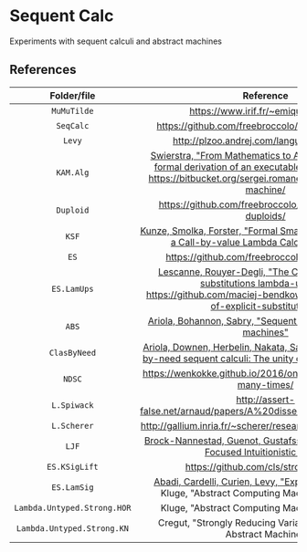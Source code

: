 # Sequent Calc

Experiments with sequent calculi and abstract machines

## References

| Folder/file                 | Reference                           |
| :-------------------------: | :---------------------------------: |
| `MuMuTilde`                 | https://www.irif.fr/~emiquey/these/ |
| `SeqCalc`                   | https://github.com/freebroccolo/sequent-calculus |
| `Levy`                      | http://plzoo.andrej.com/language/levy.html |
| `KAM.Alg`                   | [Swierstra, "From Mathematics to Abstract Machine: A formal derivation of an executable Krivine machine"](https://arxiv.org/abs/1202.2924) <br> https://bitbucket.org/sergei.romanenko/agda-krivine-machine/ |
| `Duploid`                   | https://github.com/freebroccolo/agda-syntactic-duploids/ |
| `KSF`                       | [Kunze, Smolka, Forster, "Formal Small-step Verification of a Call-by-value Lambda Calculus Machine"](https://arxiv.org/abs/1806.03205) |
| `ES`                        | https://github.com/freebroccolo/substitutions/ |
| `ES.LamUps`                 | [Lescanne, Rouyer-Degli, "The Calculus of explicit substitutions lambda-upsilon"](https://hal.inria.fr/inria-00074448/document) <br> https://github.com/maciej-bendkowski/combinatorics-of-explicit-substitutions/ |
| `ABS`                       | [Ariola, Bohannon, Sabry, "Sequent calculi and abstract machines"](https://www.cs.indiana.edu/~sabry/papers/sequent.pdf) |
| `ClasByNeed`                | [Ariola, Downen, Herbelin, Nakata, Saurin, "Classical call-by-need sequent calculi: The unity of semantic artifacts"](http://ix.cs.uoregon.edu/~pdownen/classical-need-artifacts/) |
| `NDSC`                      | https://wenkokke.github.io/2016/one-lambda-calculus-many-times/ |
| `L.Spiwack`                 | http://assert-false.net/arnaud/papers/A%20dissection%20of%20L.pdf |
| `L.Scherer`                 | http://gallium.inria.fr/~scherer/research/L/tutorial-talk.pdf |
| `LJF`                       | [Brock-Nannestad, Guenot, Gustafsson, "Computation in Focused Intuitionistic Logic"](http://www.itu.dk/people/ngue/pub/ppdp15.pdf) |
| `ES.KSigLift`               | https://github.com/cls/strong-krivine |
| `ES.LamSig`                 | [Abadi, Cardelli, Curien, Levy, "Explicit substitutions"](http://hpl.hp.com/techreports/Compaq-DEC/SRC-RR-54.pdf) <br> Kluge, "Abstract Computing Machines" (sec 6.3) |
| `Lambda.Untyped.Strong.HOR` | Kluge, "Abstract Computing Machines" (sec 6.4) |
| `Lambda.Untyped.Strong.KN`  | Cregut, "Strongly Reducing Variants of the Krivine Abstract Machine" |
